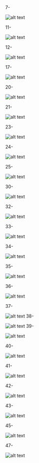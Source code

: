 7- 

![alt text](https://github.com/abdoAdel746/images/blob/main/7.png)

11- 

![alt text](https://github.com/abdoAdel746/images/blob/main/11.png)

12- 

![alt text](https://github.com/abdoAdel746/images/blob/main/12.png)

17- 

![alt text](https://github.com/abdoAdel746/images/blob/main/17.png)

20- 

![alt text](https://github.com/abdoAdel746/images/blob/main/20.png)

21- 

![alt text](https://github.com/abdoAdel746/images/blob/main/21.png)

23- 

![alt text](https://github.com/abdoAdel746/images/blob/main/23.png)

24- 

![alt text](https://github.com/abdoAdel746/images/blob/main/24.png)

25- 

![alt text](https://github.com/abdoAdel746/images/blob/main/25.png)

30- 

![alt text](https://github.com/abdoAdel746/images/blob/main/30.png)

32- 

![alt text](https://github.com/abdoAdel746/images/blob/main/32.png)

33- 

![alt text](https://github.com/abdoAdel746/images/blob/main/33.png)

34- 

![alt text](https://github.com/abdoAdel746/images/blob/main/34.png)

35- 

![alt text](https://github.com/abdoAdel746/images/blob/main/35.png)

36- 

![alt text](https://github.com/abdoAdel746/images/blob/main/36.png)

37- 

![alt text](https://github.com/abdoAdel746/images/blob/main/37.png)
38- 

![alt text](https://github.com/abdoAdel746/images/blob/main/38.png)
39- 

![alt text](https://github.com/abdoAdel746/images/blob/main/39.png)

40- 

![alt text](https://github.com/abdoAdel746/images/blob/main/40.png)

41- 

![alt text](https://github.com/abdoAdel746/images/blob/main/41.png)

42- 

![alt text](https://github.com/abdoAdel746/images/blob/main/42.png)

43- 

![alt text](https://github.com/abdoAdel746/images/blob/main/43.png)

45- 

![alt text](https://github.com/abdoAdel746/images/blob/main/45.png)

47- 

![alt text](https://github.com/abdoAdel746/images/blob/main/47.png)
